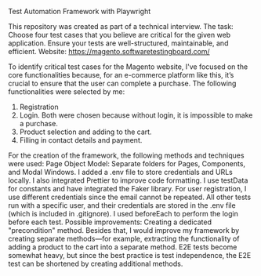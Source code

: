 Test Automation Framework with Playwright

This repository was created as part of a technical interview. The task: Choose four test cases that you believe are critical for the given web application. Ensure your tests are well-structured, maintainable, and efficient. Website: https://magento.softwaretestingboard.com/

To identify critical test cases for the Magento website, I've focused on the core functionalities because, for an e-commerce platform like this, it’s crucial to ensure that the user can complete a purchase. The following functionalities were selected by me: 
1. Registration 
2. Login. Both were chosen because without login, it is impossible to make a purchase. 
3. Product selection and adding to the cart. 
4. Filling in contact details and payment.

For the creation of the framework, the following methods and techniques were used:
Page Object Model: Separate folders for Pages, Components, and Modal Windows.
I added a .env file to store credentials and URLs locally.
I also integrated Prettier to improve code formatting.
I use testData for constants and have integrated the Faker library.
For user registration, I use different credentials since the email cannot be repeated. All other tests run with a specific user, and their credentials are stored in the .env file (which is included in .gitignore).
I used beforeEach to perform the login before each test. 
Possible improvements:
Creating a dedicated "precondition" method.
Besides that, I would improve my framework by creating separate methods—for example, extracting the functionality of adding a product to the cart into a separate method. E2E tests become somewhat heavy, but since the best practice is test independence, the E2E test can be shortened by creating additional methods.


